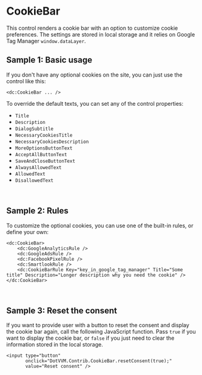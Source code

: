 # CookieBar

This control renders a cookie bar with an option to customize cookie preferences. The settings are stored in local storage and it relies on Google Tag Manager `window.dataLayer`.

## Sample 1: Basic usage

If you don't have any optional cookies on the site, you can just use the control like this:

```DOTHTML
<dc:CookieBar ... />
```

To override the default texts, you can set any of the control properties:

* `Title`
* `Description`
* `DialogSubtitle`
* `NecessaryCookiesTitle`
* `NecessaryCookiesDescription`
* `MoreOptionsButtonText`
* `AcceptAllButtonText`
* `SaveAndCloseButtonText`
* `AlwaysAllowedText`
* `AllowedText`
* `DisallowedText`

<br />

## Sample 2: Rules

To customize the optional cookies, you can use one of the built-in rules, or define your own:

```DOTHTML
<dc:CookieBar>
	<dc:GoogleAnalyticsRule />
	<dc:GoogleAdsRule />
	<dc:FacebookPixelRule />
	<dc:SmartlookRule />
	<dc:CookieBarRule Key="key_in_google_tag_manager" Title="Some title" Description="Longer description why you need the cookie" />
</dc:CookieBar>
```

<br />

## Sample 3: Reset the consent

If you want to provide user with a button to reset the consent and display the cookie bar again, call the following JavaScript function. Pass `true` if you want to display the cookie bar, or `false` if you just need to clear the information stored in the local storage.

```
<input type="button" 
       onclick="DotVVM.Contrib.CookieBar.resetConsent(true);" 
       value="Reset consent" />
```